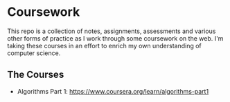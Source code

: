 # Coursework

This repo is a collection of notes, assignments, assessments and various other forms of practice as I work through some coursework on the web. I'm taking these courses in an effort to enrich my own understanding of computer science.

## The Courses
- Algorithms Part 1: https://www.coursera.org/learn/algorithms-part1
